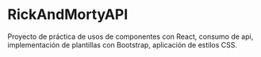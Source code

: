 # RickAndMortyAPI

Proyecto de práctica de usos de componentes con React, consumo de api, implementación de plantillas con Bootstrap, aplicación de estilos CSS.
